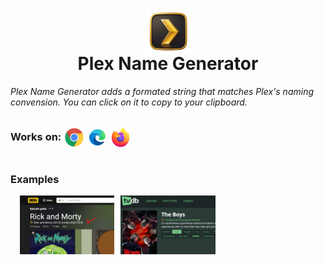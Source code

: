 <p align="center">
  <img src="images/image(6)_no_bg_128.png" width="75" height="75"/>
</p>

<h1 align="center" style="margin-top: -20px;">Plex Name Generator</h1>
<a></a>

*Plex Name Generator adds a formated string that matches Plex's naming convension. You can click on it to copy to your clipboard.*

<div style="display:flex; align-items:center;">
    <h3 style="margin-bottom:25px; margin-right:5px;">Works on: </h3>
    <img src="misc_images/chrome_icon.png" width="32" height="32" style="margin-right:5px;" />
    <img src="misc_images/edge_icon.png" width="32" height="32" style="margin-right:5px;" />
    <img src="misc_images/firefox_icon.png" width="32" height="32" />
</div>


<h3>Examples</h3>
<div style="display:flex; justify-content:center;">
    <img src="misc_images/example_imdb_640_400.png" style="width:30%; margin-right:10px;" />
    <img src="misc_images/example_thetvdb_640_400.png" style="width:30%; margin-right:10px;" />
    <img src="" style="width:30%;" />
</div>